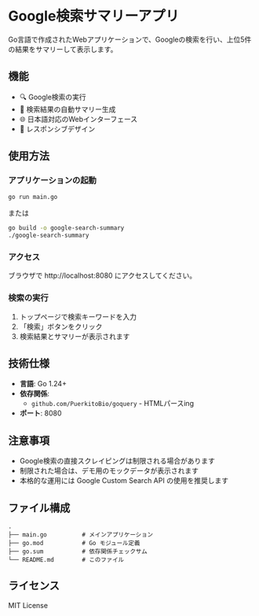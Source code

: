 # Google検索サマリーアプリ

Go言語で作成されたWebアプリケーションで、Googleの検索を行い、上位5件の結果をサマリーして表示します。

## 機能

- 🔍 Google検索の実行
- 📝 検索結果の自動サマリー生成
- 🌐 日本語対応のWebインターフェース
- 📱 レスポンシブデザイン

## 使用方法

### アプリケーションの起動

```bash
go run main.go
```

または

```bash
go build -o google-search-summary
./google-search-summary
```

### アクセス

ブラウザで http://localhost:8080 にアクセスしてください。

### 検索の実行

1. トップページで検索キーワードを入力
2. 「検索」ボタンをクリック
3. 検索結果とサマリーが表示されます

## 技術仕様

- **言語**: Go 1.24+
- **依存関係**: 
  - `github.com/PuerkitoBio/goquery` - HTMLパースing
- **ポート**: 8080

## 注意事項

- Google検索の直接スクレイピングは制限される場合があります
- 制限された場合は、デモ用のモックデータが表示されます
- 本格的な運用には Google Custom Search API の使用を推奨します

## ファイル構成

```
.
├── main.go          # メインアプリケーション
├── go.mod           # Go モジュール定義
├── go.sum           # 依存関係チェックサム
└── README.md        # このファイル
```

## ライセンス

MIT License